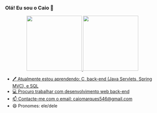 ### Olá! Eu sou o Caio 👋

<div align="center">
  <a href="https://github.com/CaioVicenzi">
  <img height="180em" src="https://github-readme-stats.vercel.app/api?username=CaioVicenzi&show_icons=true&theme=dracula&include_all_commits=true&count_private=true"/>
  <img height="180em" src="https://github-readme-stats.vercel.app/api/top-langs/?username=CaioVicenzi&layout=compact&langs_count=7&theme=dracula"/>
</div>

- 🖊️ Atualmente estou aprendendo: C, back-end (Java Servlets, Spring MVC), e SQL
- 💻 Procuro trabalhar com desenvolvimento web back-end
- 📫 Contacte-me com o email: caiomarques546@gmail.com
- 😄 Pronomes: ele/dele


